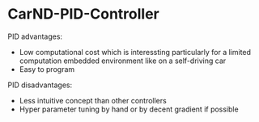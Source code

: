 # CarND-PID-Controller

PID advantages:
* Low computational cost which is interessting particularly for a limited computation embedded environment like on a self-driving car
* Easy to program

PID disadvantages:
* Less intuitive concept than other controllers
* Hyper parameter tuning by hand or by decent gradient if possible
